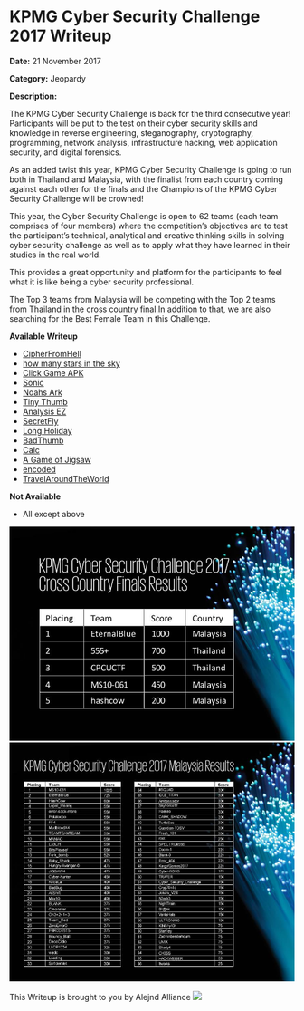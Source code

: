 # KPMG Cyber Security Challenge 2017 Writeup

**Date:** 21 November 2017

**Category:** Jeopardy

**Description:**

The KPMG Cyber Security Challenge is back for the third consecutive year! Participants will be put to the test on their cyber security skills and knowledge in reverse engineering, steganography, cryptography, programming, network analysis, infrastructure hacking, web application security, and digital forensics.

As an added twist this year, KPMG Cyber Security Challenge is going to run both in Thailand and Malaysia, with the finalist from each country coming against each other for the finals and the Champions of the KPMG Cyber Security Challenge will be crowned!

This year, the Cyber Security Challenge is open to 62 teams (each team comprises of four members) where the competition’s objectives are to test the participant’s technical, analytical and creative thinking skills in solving cyber security challenge as well as to apply what they have learned in their studies in the real world.

This provides a great opportunity and platform for the participants to feel what it is like being a cyber security professional.

The Top 3 teams from Malaysia will be competing with the Top 2 teams from Thailand in the cross country final.In addition to that, we are also searching for the Best Female Team in this Challenge.



**Available Writeup**

- [CipherFromHell](CipherFromHell/)
- [how many stars in the sky](https://github.com/alejndalliance/KPMG-Cyber-Security-Challenge-2017/tree/master/ACT%204/how%20many%20stars%20in%20the%20sky)
- [Click Game APK](https://github.com/alejndalliance/KPMG-Cyber-Security-Challenge-2017/tree/master/ACT%204/click%20game%20apk)
- [Sonic](https://github.com/alejndalliance/KPMG-Cyber-Security-Challenge-2017/tree/master/ACT%204/sonic)
- [Noahs Ark](https://github.com/alejndalliance/KPMG-Cyber-Security-Challenge-2017/tree/master/Noahs%20Ark)
- [Tiny Thumb](https://github.com/alejndalliance/KPMG-Cyber-Security-Challenge-2017/tree/master/ACT%204/tiny%20thumb)
- [Analysis EZ](https://github.com/alejndalliance/KPMG-Cyber-Security-Challenge-2017/tree/master/ACT%204/anal%20ez)
- [SecretFly](SecretFly/)
- [Long Holiday](https://github.com/alejndalliance/KPMG-Cyber-Security-Challenge-2017/tree/master/ACT%203/Long%20Holiday)
- [BadThumb](https://github.com/alejndalliance/KPMG-Cyber-Security-Challenge-2017/tree/master/ACT%203/BadThumb)
- [Calc](Calc/)
- [A Game of Jigsaw](https://github.com/alejndalliance/KPMG-Cyber-Security-Challenge-2017/tree/master/ACT%203/A%20Game%20of%20Jigsaw)
- [encoded](https://github.com/alejndalliance/KPMG-Cyber-Security-Challenge-2017/tree/master/ACT%205/encoded)
- [TravelAroundTheWorld](https://github.com/alejndalliance/KPMG-Cyber-Security-Challenge-2017/blob/master/ACT%205/travel)


**Not Available**
- All except above

![image](score-final.jpg)
![image](score-malaysia.jpg)


This Writeup is brought to you by Alejnd Alliance <img src="https://github.com/najashark/KICTM-2017-CTF-Writeup/blob/master/logo.png?raw=true" width="40">
